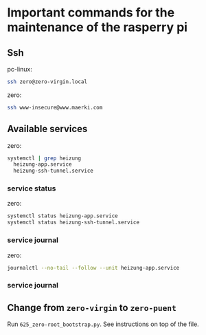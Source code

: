 # Important commands for the maintenance of the rasperry pi

## Ssh

pc-linux:
```bash
ssh zero@zero-virgin.local
```

zero:
```bash
ssh www-insecure@www.maerki.com
```


## Available services

zero:
```bash
systemctl | grep heizung
  heizung-app.service
  heizung-ssh-tunnel.service
```

### service status

zero:
```bash
systemctl status heizung-app.service
systemctl status heizung-ssh-tunnel.service
```

### service journal

zero:
```bash
journalctl --no-tail --follow --unit heizung-app.service
```

### service journal

## Change from `zero-virgin` to `zero-puent`

Run `625_zero-root_bootstrap.py`. See instructions on top of the file.
